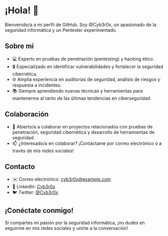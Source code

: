 # ¡Hola! 👋

Bienvenido/a a mi perfil de GitHub. Soy @Cyb3r0x, un apasionado de la seguridad informática y un Pentester experimentado.

## Sobre mí

- 💻 Experto en pruebas de penetración (pentesting) y hacking ético.
- 🔒 Especializado en identificar vulnerabilidades y fortalecer la seguridad cibernética.
- 🌐 Amplia experiencia en auditorías de seguridad, análisis de riesgos y respuesta a incidentes.
- 📚 Siempre aprendiendo nuevas técnicas y herramientas para mantenerme al tanto de las últimas tendencias en ciberseguridad.

## Colaboración

- 🤝 Abierto/a a colaborar en proyectos relacionados con pruebas de penetración, seguridad cibernética y desarrollo de herramientas de seguridad.
- 📫 ¿Interesado/a en colaborar? ¡Contáctame por correo electrónico o a través de mis redes sociales!

## Contacto

- ✉️ Correo electrónico: cyb3r0x@example.com
- 🔗 LinkedIn: [Cyb3r0x](https://www.linkedin.com/in/cyb3r0x)
- 🐦 Twitter: [@Cyb3r0x](https://twitter.com/Cyb3r0x)

## ¡Conéctate conmigo!

Si compartes mi pasión por la seguridad informática, ¡no dudes en seguirme en mis redes sociales y unirte a la conversación!


